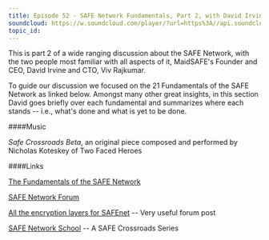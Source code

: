 ```yaml
---
title: Episode 52 - SAFE Network Fundamentals, Part 2, with David Irvine and Viv Rajkumar
soundcloud: https://w.soundcloud.com/player/?url=https%3A//api.soundcloud.com/tracks/570895926
topic_id: 
---
```


This is part 2 of a wide ranging discussion about the SAFE Network, with the two people most familiar with all aspects of it, MaidSAFE's Founder and CEO, David Irvine and CTO, Viv Rajkumar.

To guide our discussion we focused on the 21 Fundamentals of the SAFE Network as linked below. Amongst many other great insights, in this section David goes briefly over each fundamental and summarizes where each stands -- i.e., what's done and what is yet to be done.

####Music

*Safe Crossroads Beta*, an original piece composed and performed by Nicholas Koteskey of Two Faced Heroes

####Links

[The Fundamentals of the SAFE Network](https://safenetforum.org/t/safe-network-fundamentals-context/25352)

[SAFE Network Forum](https://safenetforum.org)

[All the encryption layers for SAFEnet](https://safenetforum.org/t/all-the-encryption-layers-for-safenet/2270)  -- Very useful forum post

[SAFE Network School](https://safecrossroads.net/safe-network-school/) -- A SAFE Crossroads Series


